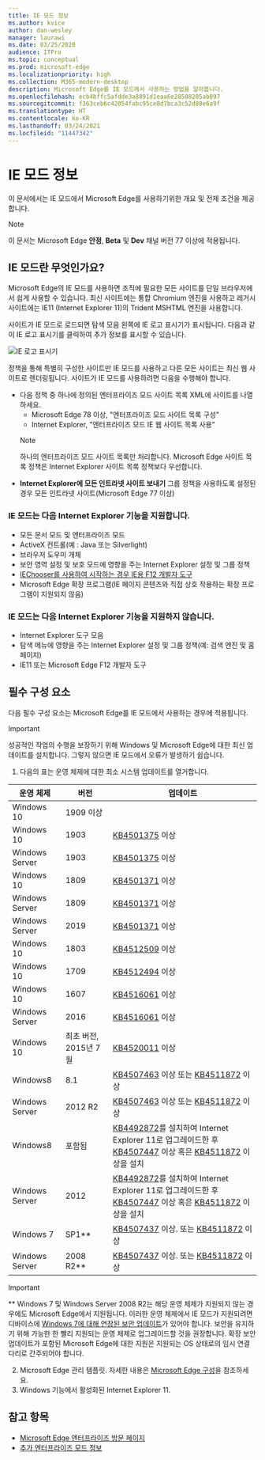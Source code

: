 ```yaml
---
title: IE 모드 정보
ms.author: kvice
author: dan-wesley
manager: laurawi
ms.date: 03/25/2020
audience: ITPro
ms.topic: conceptual
ms.prod: microsoft-edge
ms.localizationpriority: high
ms.collection: M365-modern-desktop
description: Microsoft Edge를 IE 모드에서 사용하는 방법을 알아봅니다.
ms.openlocfilehash: ecb4bffc5afdde3a8891d1eaa6e28508205ab097
ms.sourcegitcommit: f363ceb6c42054fabc95ce8d7bca3c52d80e6a9f
ms.translationtype: HT
ms.contentlocale: ko-KR
ms.lasthandoff: 03/24/2021
ms.locfileid: "11447342"
---
```

# <a name="about-ie-mode"></a>IE 모드 정보

이 문서에서는 IE 모드에서 Microsoft Edge를 사용하기위한 개요 및 전제 조건을 제공합니다.

> [!NOTE]
> 이 문서는 Microsoft Edge **안정**, **Beta** 및 **Dev** 채널 버전 77 이상에 적용됩니다.

## <a name="what-is-ie-mode"></a>IE 모드란 무엇인가요?

Microsoft Edge의 IE 모드를 사용하면 조직에 필요한 모든 사이트를 단일 브라우저에서 쉽게 사용할 수 있습니다. 최신 사이트에는 통합 Chromium 엔진을 사용하고 레거시 사이트에는 IE11 (Internet Explorer 11)의 Trident MSHTML 엔진을 사용합니다.

사이트가 IE 모드로 로드되면 탐색 모음 왼쪽에 IE 로고 표시기가 표시됩니다. 다음과 같이 IE 로고 표시기를 클릭하여 추가 정보를 표시할 수 있습니다.

  ![IE 로고 표시기](./media/ie-mode/ie-logo-indicator1.png)

정책을 통해 특별히 구성한 사이트만 IE 모드를 사용하고 다른 모든 사이트는 최신 웹 사이트로 렌더링됩니다. 사이트가 IE 모드를 사용하려면 다음을 수행해야 합니다.

- 다음 정책 중 하나에 정의된 엔터프라이즈 모드 사이트 목록 XML에 사이트를 나열하세요.
  - Microsoft Edge 78 이상, "엔터프라이즈 모드 사이트 목록 구성"
  - Internet Explorer, "엔터프라이즈 모드 IE 웹 사이트 목록 사용"
  > [!NOTE]
  > 하나의 엔터프라이즈 모드 사이트 목록만 처리합니다. Microsoft Edge 사이트 목록 정책은 Internet Explorer 사이트 목록 정책보다 우선합니다.
- **Internet Explorer에 모든 인트라넷 사이트 보내기** 그룹 정책을 사용하도록 설정된 경우 모든 인트라넷 사이트(Microsoft Edge 77 이상)

### <a name="ie-mode-supports-the-following-internet-explorer-functionality"></a>IE 모드는 다음 Internet Explorer 기능을 지원합니다.

- 모든 문서 모드 및 엔터프라이즈 모드
- ActiveX 컨트롤(예 : Java 또는 Silverlight)
- 브라우저 도우미 개체 
- 보안 영역 설정 및 보호 모드에 영향을 주는 Internet Explorer 설정 및 그룹 정책
- [IEChooser를 사용하여 시작하는 경우 IE용 F12 개발자 도구](/office/dev/add-ins/testing/debug-add-ins-using-f12-developer-tools-on-windows-10)
- Microsoft Edge 확장 프로그램(IE 페이지 콘텐츠와 직접 상호 작용하는 확장 프로그램이 지원되지 않음)

### <a name="ie-mode-doesnt-support-the-following-internet-explorer-functionality"></a>IE 모드는 다음 Internet Explorer 기능을 지원하지 않습니다.

- Internet Explorer 도구 모음
- 탐색 메뉴에 영향을 주는 Internet Explorer 설정 및 그룹 정책(예: 검색 엔진 및 홈 페이지)
- IE11 또는 Microsoft Edge F12 개발자 도구

## <a name="prerequisites"></a>필수 구성 요소

다음 필수 구성 요소는 Microsoft Edge를 IE 모드에서 사용하는 경우에 적용됩니다.

> [!IMPORTANT]
> 성공적인 작업의 수행을 보장하기 위해 Windows 및 Microsoft Edge에 대한 최신 업데이트를 설치합니다. 그렇지 않으면 IE 모드에서 오류가 발생하기 쉽습니다.

1. 다음의 표는 운영 체제에 대한 최소 시스템 업데이트를 열거합니다.

 | 운영 체제 | 버전       | 업데이트 |
 |------------------|---------------|---------|
 | Windows 10       | 1909 이상 |         |
 | Windows 10       | 1903          | [KB4501375](https://support.microsoft.com/help/4501375/windows-10-update-kb4501375) 이상 |
 | Windows Server   | 1903          | [KB4501375](https://support.microsoft.com/help/4501375/windows-10-update-kb4501375) 이상 |
 | Windows 10       | 1809          | [KB4501371](https://support.microsoft.com/help/4501371/windows-10-update-kb4501371) 이상 |
 | Windows Server   | 1809          | [KB4501371](https://support.microsoft.com/help/4501371/windows-10-update-kb4501371) 이상 |
 | Windows Server   | 2019          | [KB4501371](https://support.microsoft.com/help/4501371/windows-10-update-kb4501371) 이상 |
 | Windows 10       | 1803          | [KB4512509](https://support.microsoft.com/help/4512509/windows-10-update-kb4512509) 이상 |
 | Windows 10       | 1709          | [KB4512494](https://support.microsoft.com/help/4512494/windows-10-update-kb4512494) 이상 |
 | Windows 10       | 1607          | [KB4516061](https://support.microsoft.com/help/4516061/windows-10-update-kb4516061) 이상 |
 | Windows Server   | 2016          | [KB4516061](https://support.microsoft.com/help/4516061/windows-10-update-kb4516061) 이상 |
 | Windows 10       | 최초 버전, 2015년 7월 | [KB4520011](https://support.microsoft.com/help/4520011/windows-10-update-kb4520011) 이상 |
 | Windows8       | 8.1              | [KB4507463](https://support.microsoft.com/help/4507463/july-16-2019-kb4507463-os-build-preview-of-monthly-rollup) 이상 또는 [KB4511872](https://support.microsoft.com/help/4511872/cumulative-security-update-for-internet-explorer) 이상 |
 | Windows Server   | 2012 R2       | [KB4507463](https://support.microsoft.com/help/4507463/july-16-2019-kb4507463-os-build-preview-of-monthly-rollup) 이상 또는 [KB4511872](https://support.microsoft.com/help/4511872/cumulative-security-update-for-internet-explorer) 이상 |
 | Windows8  | 포함됨            | [KB4492872](https://support.microsoft.com/help/4492872/update-for-internet-explorer-april-16-2019)를 설치하여 Internet Explorer 11로 업그레이드한 후 [KB4507447](https://support.microsoft.com/help/4507447/windows-server-2012-update-kb4507447) 이상 혹은 [KB4511872](https://support.microsoft.com/help/4511872/cumulative-security-update-for-internet-explorer) 이상을 설치 |
 | Windows Server   | 2012           | [KB4492872](https://support.microsoft.com/help/4492872/update-for-internet-explorer-april-16-2019)를 설치하여 Internet Explorer 11로 업그레이드한 후 [KB4507447](https://support.microsoft.com/help/4507447/windows-server-2012-update-kb4507447) 이상 혹은 [KB4511872](https://support.microsoft.com/help/4511872/cumulative-security-update-for-internet-explorer) 이상을 설치 |
 | Windows 7        |  SP1**        | [KB4507437](https://support.microsoft.com/help/4507437/windows-7-update-kb4507437) 이상. 또는 [KB4511872](https://support.microsoft.com/help/4511872/cumulative-security-update-for-internet-explorer) 이상 |
 | Windows Server   |  2008 R2**    | [KB4507437](https://support.microsoft.com/help/4507437/windows-7-update-kb4507437) 이상. 또는 [KB4511872](https://support.microsoft.com/help/4511872/cumulative-security-update-for-internet-explorer) 이상 |
  > [!IMPORTANT]
  > ** Windows 7 및 Windows Server 2008 R2는 해당 운영 체제가 지원되지 않는 경우에도 Microsoft Edge에서 지원됩니다. 이러한 운영 체제에서 IE 모드가 지원되려면 디바이스에 [Windows 7에 대해 연장된 보안 업데이트](https://support.microsoft.com/help/4527878/faq-about-extended-security-updates-for-windows-7)가 있어야 합니다. 보안을 유지하기 위해 가능한 한 빨리 지원되는 운영 체제로 업그레이드할 것을 권장합니다. 확장 보안 업데이트가 포함된 Microsoft Edge에 대한 지원은 지원되는 OS 상태로의 임시 연결 다리로 간주되어야 합니다.

2. Microsoft Edge 관리 템플릿. 자세한 내용은 [Microsoft Edge 구성](./configure-microsoft-edge.md)을 참조하세요.
3. Windows 기능에서 활성화된 Internet Explorer 11.

## <a name="see-also"></a>참고 항목

- [Microsoft Edge 엔터프라이즈 방문 페이지](https://aka.ms/EdgeEnterprise)
- [추가 엔터프라이즈 모드 정보](/internet-explorer/ie11-deploy-guide/enterprise-mode-overview-for-ie11)